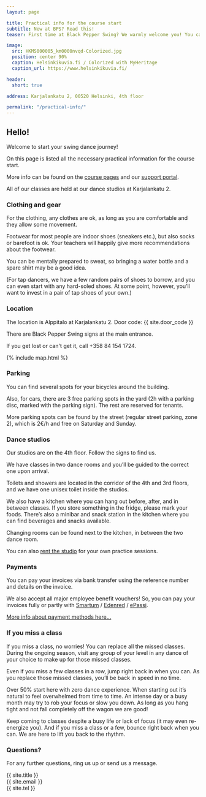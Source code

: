 ```yaml
---
layout: page

title: Practical info for the course start
subtitle: New at BPS? Read this!
teaser: First time at Black Pepper Swing? We warmly welcome you! You can find all the necessary info you need on this page.

image:
  src: HKMS000005_km0000nvqd-Colorized.jpg
  position: center 90%
  caption: Helsinkikuvia.fi / Colorized with MyHeritage
  caption_url: https://www.helsinkikuvia.fi/

header:
  short: true

address: Karjalankatu 2, 00520 Helsinki, 4th floor

permalink: "/practical-info/"
---
```


<h2>Hello!</h2>

Welcome to start your swing dance journey!

On this page is listed all the necessary practical information for the course start.

More info can be found on the <a href="https://portal.blackpepperswing.com/courses" target="_blank">course pages</a> and our <a href="https://portal.blackpepperswing.com/help" target="_blank">support portal</a>.

All of our classes are held at our dance studios at Karjalankatu 2. 

<h3>Clothing and gear</h3>
For the clothing, any clothes are ok, as long as you are comfortable and they allow some movement.

Footwear for most people are indoor shoes (sneakers etc.), but also socks or barefoot is ok. Your teachers will happily give more recommendations about the footwear.

You can be mentally prepared to sweat, so bringing a water bottle and a spare shirt may be a good idea.

(For tap dancers, we have a few random pairs of shoes to borrow, and you can even start with any hard-soled shoes. At some point, however, you’ll want to invest in a pair of tap shoes of your own.)


<h3>Location</h3>
The location is Alppitalo at Karjalankatu 2. Door code: {{ site.door_code }}

There are Black Pepper Swing signs at the main entrance.

If you get lost or can't get it, call +358 84 154 1724.

{% include map.html %}


<h3>Parking</h3>
You can find several spots for your bicycles around the building.

Also, for cars, there are 3 free parking spots in the yard (2h with a parking disc, marked with the parking sign). The rest are reserved for tenants.

More parking spots can be found by the street (regular street parking, zone 2), which is 2€/h and free on Saturday and Sunday.


<h3>Dance studios</h3>
Our studios are on the 4th floor. Follow the signs to find us.

We have classes in two dance rooms and you’ll be guided to the correct one upon arrival.

Toilets and showers are located in the corridor of the 4th and 3rd floors, and we have one unisex toilet inside the studios.

We also have a kitchen where you can hang out before, after, and in between classes. If you store something in the fridge, please mark your foods. There’s also a minibar and snack station in the kitchen where you can find beverages and snacks available.

Changing rooms can be found next to the kitchen, in between the two dance room.

You can also <a href="https://blackpepperswing.com/studio-rental/" target="_blank">rent the studio</a> for your own practice sessions.


<h3>Payments</h3>
You can pay your invoices via bank transfer using the reference number and details on the invoice.

We also accept all major employee benefit vouchers! So, you can pay your invoices fully or partly with <a href="https://blackpepperswing.freshdesk.com/support/solutions/articles/42000069466-how-to-pay-with-smartum-" target="_blank">Smartum</a> / <a href="https://blackpepperswing.freshdesk.com/support/solutions/articles/42000067781-can-i-pay-by-smartum-edenred-epassi-eazybreak" target="_blank">Edenred</a> / <a href="https://blackpepperswing.freshdesk.com/support/solutions/articles/42000068457-how-to-pay-with-epassi-" target="_blank">ePassi</a>.

<a href="https://blackpepperswing.freshdesk.com/support/solutions/articles/42000068393-what-payment-methods-are-accepted-" target="_blank">More info about payment methods here...</a>


<h3>If you miss a class</h3>
If you miss a class, no worries! You can replace all the missed classes. During the ongoing season, visit any group of your level in any dance of your choice to make up for those missed classes.

Even if you miss a few classes in a row, jump right back in when you can. As you replace those missed classes, you’ll be back in speed in no time.

Over 50% start here with zero dance experience. When starting out it’s natural to feel overwhelmed from time to time. An intense day or a busy month may try to rob your focus or slow you down. As long as you hang tight and not fall completely off the wagon we are good!

Keep coming to classes despite a busy life or lack of focus (it may even re-energize you). And if you miss a class or a few, bounce right back when you can. We are here to lift you back to the rhythm.


<h3>Questions?</h3>

For any further questions, ring us up or send us a message.

{{ site.title }}  
{{ site.email }}  
{{ site.tel }}  
